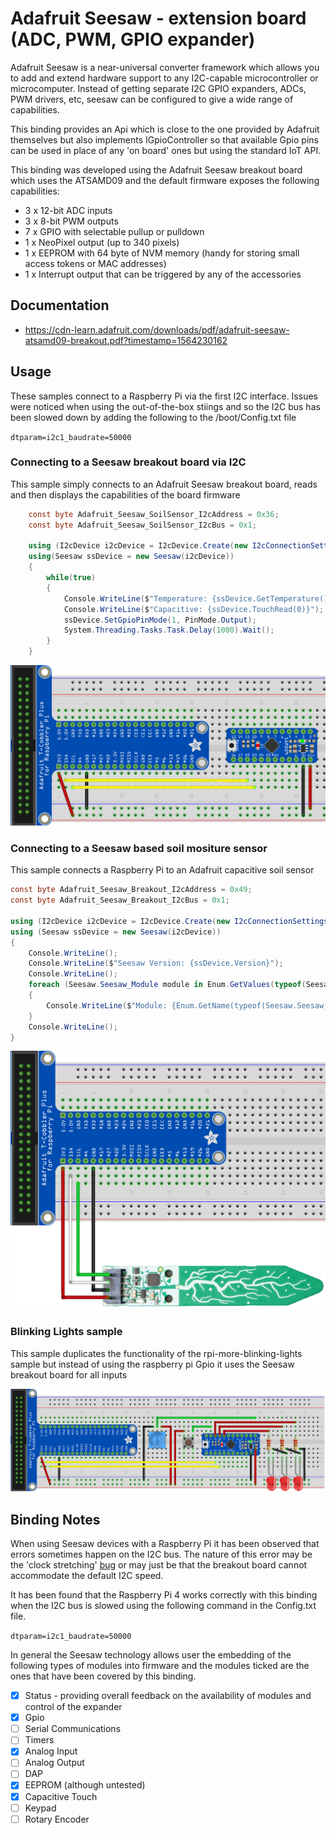 ﻿# Adafruit Seesaw - extension board (ADC, PWM, GPIO expander)

Adafruit Seesaw is a near-universal converter framework which allows you to add and extend hardware support to any I2C-capable microcontroller or microcomputer. Instead of getting separate I2C GPIO expanders, ADCs, PWM drivers, etc, seesaw can be configured to give a wide range of capabilities.

This binding provides an Api which is close to the one provided by Adafruit themselves but also implements IGpioController so that available Gpio pins can be used in place of any 'on board' ones but using the standard IoT API.

This binding was developed using the Adafruit Seesaw breakout board which uses the ATSAMD09 and the default firmware exposes the following capabilities:

* 3 x 12-bit ADC inputs
* 3 x 8-bit PWM outputs
* 7 x GPIO with selectable pullup or pulldown
* 1 x NeoPixel output (up to 340 pixels)
* 1 x EEPROM with 64 byte of NVM memory (handy for storing small access tokens or MAC addresses)
* 1 x Interrupt output that can be triggered by any of the accessories

## Documentation

* <https://cdn-learn.adafruit.com/downloads/pdf/adafruit-seesaw-atsamd09-breakout.pdf?timestamp=1564230162>

## Usage

These samples connect to a Raspberry Pi via the first I2C interface. Issues were noticed when using the out-of-the-box stiings and so the I2C bus has been slowed down by adding the following to the /boot/Config.txt file

 `dtparam=i2c1_baudrate=50000`

### Connecting to a Seesaw breakout board via I2C

This sample simply connects to an Adafruit Seesaw breakout board, reads and then displays the capabilities of the board firmware

```csharp
    const byte Adafruit_Seesaw_SoilSensor_I2cAddress = 0x36;
    const byte Adafruit_Seesaw_SoilSensor_I2cBus = 0x1;

    using (I2cDevice i2cDevice = I2cDevice.Create(new I2cConnectionSettings(Adafruit_Seesaw_SoilSensor_I2cBus, Adafruit_Seesaw_SoilSensor_I2cAddress)))
    using(Seesaw ssDevice = new Seesaw(i2cDevice))
    {
        while(true)
        {
            Console.WriteLine($"Temperature: {ssDevice.GetTemperature()}'C");
            Console.WriteLine($"Capacitive: {ssDevice.TouchRead(0)}");
            ssDevice.SetGpioPinMode(1, PinMode.Output);
            System.Threading.Tasks.Task.Delay(1000).Wait();
        }
    }
```

![Seesaw capabilities](SeesawSampleCapabilities_bb.png)

### Connecting to a Seesaw based soil mositure sensor

This sample connects a Raspberry Pi to an Adafruit capacitive soil sensor

```csharp
const byte Adafruit_Seesaw_Breakout_I2cAddress = 0x49;
const byte Adafruit_Seesaw_Breakout_I2cBus = 0x1;

using (I2cDevice i2cDevice = I2cDevice.Create(new I2cConnectionSettings(Adafruit_Seesaw_Breakout_I2cBus, Adafruit_Seesaw_Breakout_I2cAddress)))
using (Seesaw ssDevice = new Seesaw(i2cDevice))
{
    Console.WriteLine();
    Console.WriteLine($"Seesaw Version: {ssDevice.Version}");
    Console.WriteLine();
    foreach (Seesaw.Seesaw_Module module in Enum.GetValues(typeof(Seesaw.Seesaw_Module)))
    {
        Console.WriteLine($"Module: {Enum.GetName(typeof(Seesaw.Seesaw_Module), module)} - {(ssDevice.HasModule(module) ? "available" : "not-available")}");
    }
    Console.WriteLine();
}
```

![Seesaw sample soil sensor](SeesawSampleSoilSensor_bb.png)

### Blinking Lights sample

This sample duplicates the functionality of the rpi-more-blinking-lights sample but instead of using the raspberry pi Gpio it uses the Seesaw breakout board for all inputs

![eesaw Sample Blinking Lights](SeesawSampleBlinkingLights_bb.png)

## Binding Notes

When using Seesaw devices with a Raspberry Pi it has been observed that errors sometimes happen on the I2C bus. The nature of this error may be the 'clock stretching' [bug](http://www.advamation.com/knowhow/raspberrypi/rpi-i2c-bug.html) or may just be that the breakout board cannot accommodate the default I2C speed.

It has been found that the Raspberry Pi 4 works correctly with this binding when the I2C bus is slowed using the following command in the Config.txt file.

`dtparam=i2c1_baudrate=50000`

In general the Seesaw technology allows user the embedding of the following types of modules into firmware and the modules ticked are the ones that have been covered by this binding.

* [X] Status - providing overall feedback on the availability of modules and control of the expander
* [X] Gpio
* [ ] Serial Communications
* [ ] Timers
* [X] Analog Input
* [ ] Analog Output
* [ ] DAP
* [X] EEPROM (although untested)
* [X] Capacitive Touch
* [ ] Keypad
* [ ] Rotary Encoder
